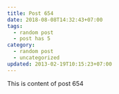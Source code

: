 ```yaml
---
title: Post 654
date: 2018-08-08T14:32:43+07:00
tags:
  - random post
  - post has 5
category:
  - random post
  - uncategorized
updated: 2013-02-19T10:15:23+07:00
---
```

This is content of post 654